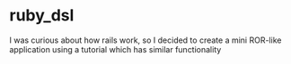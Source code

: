 # ruby_dsl
I was curious about how rails work, so I decided to create a mini ROR-like application using a tutorial which has similar functionality
